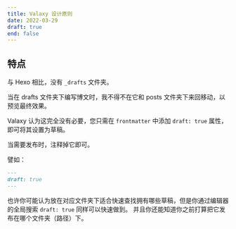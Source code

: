 ```yaml
---
title: Valaxy 设计原则
date: 2022-03-29
draft: true
end: false
---
```


## 特点

与 Hexo 相比，没有 `_drafts` 文件夹。

当在 drafts 文件夹下编写博文时，我不得不在它和 posts 文件夹下来回移动，以预览最终效果。

Valaxy 认为这完全没有必要，您只需在 `frontmatter` 中添加 `draft: true` 属性，即可将其设置为草稿。

当需要发布时，注释掉它即可。

譬如：

```markdown
---
draft: true
---
```

也许你可能认为放在对应文件夹下适合快速查找拥有哪些草稿，但是你通过编辑器的全局搜索 `draft: true` 同样可以快速做到。
并且你还能知道你之前打算把它发布在哪个文件夹（路径）下。
